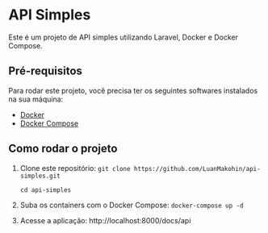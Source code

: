 # API Simples

Este é um projeto de API simples utilizando Laravel, Docker e Docker Compose.

## Pré-requisitos

Para rodar este projeto, você precisa ter os seguintes softwares instalados na sua máquina:

- [Docker](https://www.docker.com/)
- [Docker Compose](https://docs.docker.com/compose/)

## Como rodar o projeto

1. Clone este repositório:
    ```git clone https://github.com/LuanMakohin/api-simples.git```

    ```cd api-simples```


1. Suba os containers com o Docker Compose:
    ```docker-compose up -d```
    
3. Acesse a aplicação:
   http://localhost:8000/docs/api
